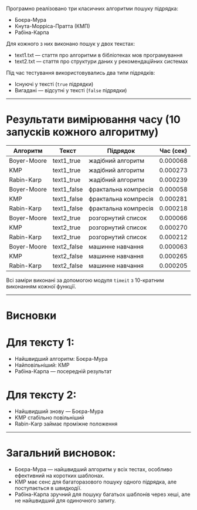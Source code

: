 

Програмно реалізовано три класичних алгоритми пошуку підрядка:

- Боєра-Мура
- Кнута-Морріса-Пратта (КМП)
- Рабіна-Карпа

Для кожного з них виконано пошук у двох текстах:

- text1.txt — стаття про алгоритми в бібліотеках мов програмування
- text2.txt — стаття про структури даних у рекомендаційних системах

Під час тестування використовувались два типи підрядків:
- Існуючі у тексті (`true` підрядки)
- Вигадані — відсутні у тексті (`false` підрядки)

---

 # Результати вимірювання часу (10 запусків кожного алгоритму)

| Алгоритм       | Текст         | Підрядок               | Час (сек) |
|----------------|---------------|-------------------------|-----------|
| Boyer-Moore    | text1_true    | жадібний алгоритм       | 0.000068  |
| KMP            | text1_true    | жадібний алгоритм       | 0.000273  |
| Rabin-Karp     | text1_true    | жадібний алгоритм       | 0.000239  |
| Boyer-Moore    | text1_false   | фрактальна компресія    | 0.000058  |
| KMP            | text1_false   | фрактальна компресія    | 0.000281  |
| Rabin-Karp     | text1_false   | фрактальна компресія    | 0.000218  |
| Boyer-Moore    | text2_true    | розгорнутий список      | 0.000066  |
| KMP            | text2_true    | розгорнутий список      | 0.000270  |
| Rabin-Karp     | text2_true    | розгорнутий список      | 0.000212  |
| Boyer-Moore    | text2_false   | машинне навчання        | 0.000063  |
| KMP            | text2_false   | машинне навчання        | 0.000265  |
| Rabin-Karp     | text2_false   | машинне навчання        | 0.000205  |

 Всі заміри виконані за допомогою модуля `timeit` з 10-кратним виконанням кожної функції.

---

# Висновки

# Для тексту 1:
- Найшвидший алгоритм: Боєра-Мура
- Найповільніший: КМP
- Рабіна-Карпа — посередній результат

# Для тексту 2:
- Найшвидший знову — Боєра-Мура
- KMP стабільно повільніший
- Rabin-Karp займає проміжне положення

---

# Загальний висновок:

- Боєра-Мура — найшвидший алгоритм у всіх тестах, особливо ефективний на коротких шаблонах.
- КМP має сенс для багаторазового пошуку одного підрядка, але поступається в швидкодії.
- Рабіна-Карпа зручний для пошуку багатьох шаблонів через хеші, але не найшвидший для одиночного запиту.

